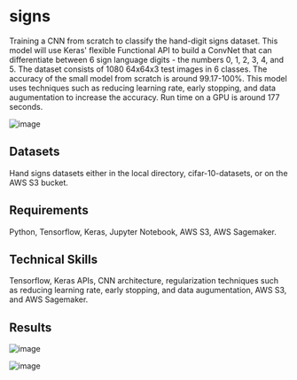 # signs
Training a CNN from scratch to classify the hand-digit signs dataset. This model will use Keras' flexible Functional API to build a ConvNet that can differentiate between 6 sign language digits - the numbers 0, 1, 2, 3, 4, and 5. The dataset consists of 1080 64x64x3 test images in 6 classes. The accuracy of the small model from scratch is around 99.17-100%. This model uses techniques such as reducing learning rate, early stopping, and data augumentation to increase the accuracy. Run time on a GPU is around 177 seconds.

![image](https://github.com/carab9/signs/blob/main/signs.png?raw=true)

## Datasets
Hand signs datasets either in the local directory, cifar-10-datasets, or on the AWS S3 bucket.

## Requirements
Python, Tensorflow, Keras, Jupyter Notebook, AWS S3, AWS Sagemaker.

## Technical Skills
Tensorflow, Keras APIs, CNN architecture, regularization techniques such as reducing learning rate, early stopping, and data augumentation, AWS S3, and AWS Sagemaker.

## Results
![image](https://github.com/carab9/signs/blob/main/signs_loss.png?raw=true)

![image](https://github.com/carab9/signs/blob/main/signs_accuracy.png?raw=true)
